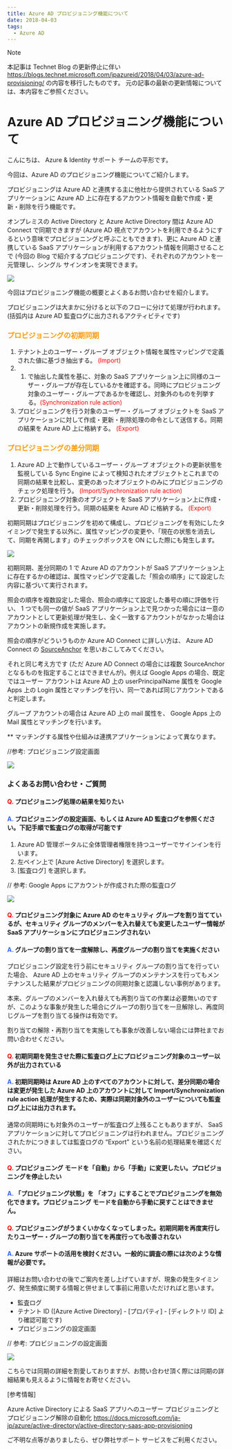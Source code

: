 ```yaml
---
title: Azure AD プロビジョニング機能について
date: 2018-04-03
tags:
  - Azure AD
---
```


> [!NOTE]
> 本記事は Technet Blog の更新停止に伴い https://blogs.technet.microsoft.com/jpazureid/2018/04/03/azure-ad-provisioning/ の内容を移行したものです。
> 元の記事の最新の更新情報については、本内容をご参照ください。

# Azure AD プロビジョニング機能について

こんにちは、 Azure & Identity サポート チームの平形です。

今回は、Azure AD のプロビジョニング機能についてご紹介します。

プロビジョニングは Azure AD と連携する主に他社から提供されている SaaS アプリケーションに Azure AD 上に存在するアカウント情報を自動で作成・更新・削除を行う機能です。

オンプレミスの Active Directory と Azure Active Directory 間は Azure AD Connect で同期できますが (Azure AD 視点でアカウントを利用できるようにするという意味でプロビジョニングと呼ぶこともできます)、更に Azure AD と連携している SaaS アプリケーションが利用するアカウント情報を同期させることで (今回の Blog で紹介するプロビジョニングです)、それぞれのアカウントを一元管理し、シングル サインオンを実現できます。

![](./azure-ad-provisioning/azure-ad-provisioning-1-1024x592.png)

今回はプロビジョニング機能の概要とよくあるお問い合わせを紹介します。

プロビジョニングは大まかに分けると以下のフローに分けて処理が行われます。(括弧内は Azure AD 監査ログに出力されるアクティビティです)

### <span style="color: #ff9900; ">**プロビジョニングの初期同期**</span>
1. テナント上のユーザー・グループ オブジェクト情報を属性マッピングで定義された値に基づき抽出する。 <span style="color: red; ">(Import)</span>
2. 1. で抽出した属性を基に、対象の SaaS アプリケーション上に同様のユーザー・グループが存在しているかを確認する。同時にプロビジョニング対象のユーザー・グループであるかを確認し、対象外のものを列挙する。<span style="color: red; ">(Synchronization rule action)</span>
3. プロビジョニングを行う対象のユーザー・グループ オブジェクトを SaaS アプリケーションに対して作成・更新・削除処理の命令として送信する。同期の結果を Azure AD 上に格納する。 <span style="color: red; ">(Export)</span>

### <span style="color: #ff9900; ">**プロビジョニングの差分同期**</span>
1. Azure AD 上で動作しているユーザー・グループ オブジェクトの更新状態を監視している Sync Engine によって検知されたオブジェクトとこれまでの同期の結果を比較し、変更のあったオブジェクトのみにプロビジョニングのチェック処理を行う。 <span style="color: red; ">(Import/Synchronization rule action)</span>
2. プロビジョニング対象のオブジェクトを SaaS アプリケーション上に作成・更新・削除処理を行う。同期の結果を Azure AD に格納する。 <span style="color: red; ">(Export)</span>

初期同期はプロビジョニングを初めて構成し、プロビジョニングを有効にしたタイミングで発生する以外に、属性マッピングの変更や、「現在の状態を消去して、同期を再開します」のチェックボックスを ON にした際にも発生します。

![](./azure-ad-provisioning/azure-ad-provisioning-2.png)

初期同期、差分同期の 1 で Azure AD のアカウントが SaaS アプリケーション上に存在するかの確認は、属性マッピングで定義した「照会の順序」にて設定した内容に基づいて実行されます。

照会の順序を複数設定した場合、照会の順序にて設定した番号の順に評価を行い、 1 つでも同一の値が SaaS アプリケーション上で見つかった場合には一意のアカウントとして更新処理が発生し、全く一致するアカウントがなかった場合はアカウントの新規作成を実施します。

照会の順序がどういうものか Azure AD Connect に詳しい方は、 Azure AD Connect の [SourceAnchor](https://docs.microsoft.com/ja-jp/azure/active-directory/connect/active-directory-aadconnect-design-concepts) を思いおこしてみてください。

それと同じ考え方です (ただ Azure AD Connect の場合には複数 SourceAnchor となるものを指定することはできませんが)。例えば Google Apps の場合、既定ではユーザー アカウントは Azure AD 上の userPrincipalName 属性を Google Apps 上の Login 属性とマッチングを行い、同一であれば同じアカウントであると判定します。

グループ アカウントの場合は Azure AD 上の mail 属性を、 Google Apps 上の Mail 属性とマッチングを行います。

** マッチングする属性や仕組みは連携アプリケーションによって異なります。

//参考: プロビジョニング設定画面

![](./azure-ad-provisioning/azure-ad-provisioning-3.png)

### よくあるお問い合わせ・ご質問
#### <span style="color: #ff0000; ">Q.</span> プロビジョニング処理の結果を知りたい

#### <span style="color: #3366ff; ">A.</span> プロビジョニングの設定画面、もしくは Azure AD 監査ログを参照ください。下記手順で監査ログの取得が可能です
1. Azure AD 管理ポータルに全体管理者権限を持つユーザーでサインインを行います。
2. 左ペイン上で [Azure Active Directory] を選択します。
3. [監査ログ] を選択します。

// 参考: Google Apps にアカウントが作成された際の監査ログ

![](./azure-ad-provisioning/azure-ad-provisioning-4.png)

#### <span style="color: #ff0000; ">Q.</span> プロビジョニング対象に Azure AD のセキュリティ グループを割り当てているが、セキュリティ グループのメンバーを入れ替えても変更したユーザー情報が SaaS アプリケーションにプロビジョニングされない

#### <span style="color: #3366ff; ">A.</span> グループの割り当てを一度解除し、再度グループの割り当てを実施ください

プロビジョニング設定を行う前にセキュリティ グループの割り当てを行っていた場合、 Azure AD 上のセキュリティ グループのメンテナンスを行ってもメンテナンスした結果がプロビジョニングの同期対象と認識しない事例があります。

本来、グループのメンバーを入れ替えても再割り当ての作業は必要無いのですが、このような事象が発生した場合にグループの割り当てを一旦解除し、再度同じグループを割り当てる操作は有効です。

割り当ての解除・再割り当てを実施しても事象が改善しない場合には弊社までお問い合わせください。

#### <span style="color: #ff0000; ">Q.</span> 初期同期を発生させた際に監査ログ上にプロビジョニング対象のユーザー以外が出力されている

#### <span style="color: #3366ff; ">A.</span> 初期同期時は Azure AD 上のすべてのアカウントに対して、差分同期の場合は変更が発生した Azure AD 上のアカウントに対して Import/Synchronization rule action 処理が発生するため、実際は同期対象外のユーザーについても監査ログ上には出力されます。
通常の同期時にも対象外のユーザーが監査ログ上残ることもありますが、 SaaS アプリケーションに対してプロビジョニングは行われません。プロビジョニングされたかにつきましては監査ログの “Export” という名前の処理結果を確認ください。

#### <span style="color: #ff0000; ">Q.</span> プロビジョニング モードを「自動」から「手動」に変更したい。プロビジョニングを停止したい

#### <span style="color: #3366ff; ">A.</span> 「プロビジョニング状態」を 「オフ」にすることでプロビジョニングを無効化できます。プロビジョニング モードを自動から手動に戻すことはできません。

#### <span style="color: #ff0000; ">Q.</span> プロビジョニングがうまくいかなくなってしまった。初期同期を再度実行したりユーザー・グループの割り当てを再度行っても改善されない

#### <span style="color: #3366ff; ">A.</span> Azure サポートの活用を検討ください。一般的に調査の際には次のような情報が必要です。
詳細はお問い合わせの後でご案内を差し上げていますが、現象の発生タイミング、発生頻度に関する情報と併せまして事前に用意いただければと思います。
- 監査ログ
- テナント ID ([Azure Active Directory] - [プロパティ] - [ディレクトリ ID] より確認可能です)
- プロビジョニングの設定画面

// 参考: プロビジョニングの設定画面

![](./azure-ad-provisioning/azure-ad-provisioning-5.png)

こちらでは同期の詳細を割愛しておりますが、お問い合わせ頂く際には同期の詳細結果も見えるように情報をお寄せください。

[参考情報]

Azure Active Directory による SaaS アプリへのユーザー プロビジョニングとプロビジョニング解除の自動化
https://docs.microsoft.com/ja-jp/azure/active-directory/active-directory-saas-app-provisioning

ご不明な点等がありましたら、ぜひ弊社サポート サービスをご利用ください。


